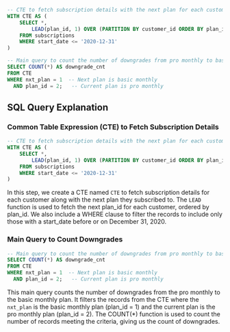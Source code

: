 ```SQL
-- CTE to fetch subscription details with the next plan for each customer
WITH CTE AS (
    SELECT *, 
        LEAD(plan_id, 1) OVER (PARTITION BY customer_id ORDER BY plan_id) AS nxt_plan
    FROM subscriptions
    WHERE start_date <= '2020-12-31'
)

-- Main query to count the number of downgrades from pro monthly to basic monthly plan
SELECT COUNT(*) AS downgrade_cnt
FROM CTE 
WHERE nxt_plan = 1  -- Next plan is basic monthly
  AND plan_id = 2;   -- Current plan is pro monthly

```


## SQL Query Explanation

### Common Table Expression (CTE) to Fetch Subscription Details
```sql
-- CTE to fetch subscription details with the next plan for each customer
WITH CTE AS (
    SELECT *, 
        LEAD(plan_id, 1) OVER (PARTITION BY customer_id ORDER BY plan_id) AS nxt_plan
    FROM subscriptions
    WHERE start_date <= '2020-12-31'
)
```
In this step, we create a CTE named `CTE` to fetch subscription details for each customer along with the next plan they subscribed to. The `LEAD` function is used to fetch the next plan_id for each customer, ordered by plan_id. We also include a WHERE clause to filter the records to include only those with a start_date before or on December 31, 2020.

### Main Query to Count Downgrades
```sql
-- Main query to count the number of downgrades from pro monthly to basic monthly plan
SELECT COUNT(*) AS downgrade_cnt
FROM CTE 
WHERE nxt_plan = 1  -- Next plan is basic monthly
  AND plan_id = 2;   -- Current plan is pro monthly

```
This main query counts the number of downgrades from the pro monthly to the basic monthly plan. It filters the records from the CTE where the `nxt_plan` is the basic monthly plan (plan_id = 1) and the current plan is the pro monthly plan (plan_id = 2). The COUNT(*) function is used to count the number of records meeting the criteria, giving us the count of downgrades.
